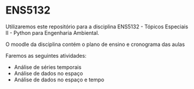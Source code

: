 # ENS5132

Utilizaremos este repositório para a disciplina ENS5132 - Tópicos Especiais II - Python para Engenharia Ambiental.

O moodle da disciplina contém o plano de ensino e cronograma das aulas

Faremos as seguintes atividades:

- Análise de séries temporais
- Análise de dados no espaço
- Análise de dados no espaço e tempo
